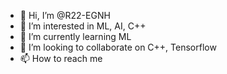 - 👋 Hi, I’m @R22-EGNH
- 👀 I’m interested in ML, AI, C++
- 🌱 I’m currently learning ML
- 💞️ I’m looking to collaborate on C++, Tensorflow
- 📫 How to reach me 

<!---
R22-EGNH/R22-EGNH is a ✨ special ✨ repository because its `README.md` (this file) appears on your GitHub profile.
You can click the Preview link to take a look at your changes.
--->
